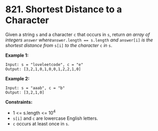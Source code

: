 # 821. Shortest Distance to a Character

Given a string `s` and a character `c` that occurs in `s`, return *an array of integers `answer` where*`answer.length == s.length` *and* `answer[i]` *is the shortest distance from* `s[i]` *to the character* `c` *in* `s`.

 

**Example 1:**

```
Input: s = "loveleetcode", c = "e"
Output: [3,2,1,0,1,0,0,1,2,2,1,0]
```

**Example 2:**

```
Input: s = "aaab", c = "b"
Output: [3,2,1,0]
```

 

**Constraints:**

- 1 <= s.length <= 10<sup>4</sup>
- `s[i]` and `c` are lowercase English letters.
- `c` occurs at least once in `s`.